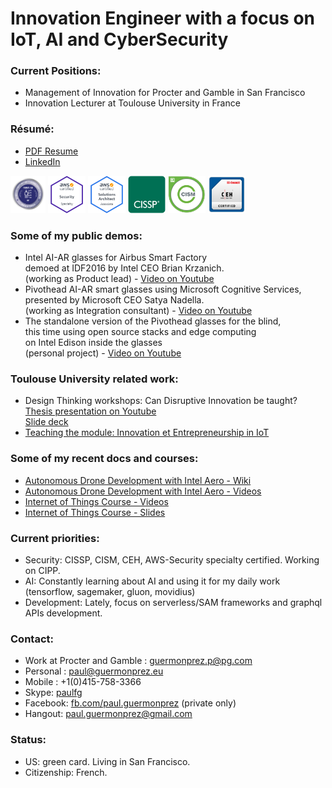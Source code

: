 # Innovation Engineer with a focus on IoT, AI and CyberSecurity

### Current Positions:
* Management of Innovation for Procter and Gamble in San Francisco
* Innovation Lecturer at Toulouse University in France

### Résumé:
* [PDF Resume](https://github.com/guermonprez/guermonprez.github.io/blob/master/Paul_Guermonprez_-_Innovation_Engineer_CV.pdf?raw=true)
* [LinkedIn](http://www.linkedin.com/in/paulguermonprez)

<img src="https://raw.githubusercontent.com/guermonprez/guermonprez.github.io/master/badge_CMMC-RP.png" height=60>
<img src="https://raw.githubusercontent.com/guermonprez/guermonprez.github.io/master/badge_AWS-Sec.png" height=60>
<img src="https://raw.githubusercontent.com/guermonprez/guermonprez.github.io/master/badge_AWS-Arch.png" height=60>
<img src="https://raw.githubusercontent.com/guermonprez/guermonprez.github.io/master/badge_CISSP.png" height=60>
<img src="https://raw.githubusercontent.com/guermonprez/guermonprez.github.io/master/badge_CISM.png" height=60>
<img src="https://raw.githubusercontent.com/guermonprez/guermonprez.github.io/master/badge_CEH.png" height=60>


### Some of my public demos:
* Intel AI-AR glasses for Airbus Smart Factory  
  demoed at IDF2016 by Intel CEO Brian Krzanich.  
  (working as Product lead) - [Video on Youtube](https://youtu.be/QRBofzL4MDY?t=35)
* Pivothead AI-AR smart glasses using Microsoft Cognitive Services,  
  presented by Microsoft CEO Satya Nadella.  
  (working as Integration consultant) - [Video on Youtube](https://www.youtube.com/watch?v=rVF2duPVUTY)
* The standalone version of the Pivothead glasses for the blind,  
  this time using open source stacks and edge computing  
  on Intel Edison inside the glasses  
  (personal project) - [Video on Youtube](https://www.youtube.com/watch?v=blk3kecrG6Y)

### Toulouse University related work:
* Design Thinking workshops: Can Disruptive Innovation be taught?  
  [Thesis presentation on Youtube](https://www.youtube.com/watch?v=XkYbLnVBWlY)  
  [Slide deck](http://guermonprez.eu/paul/innovation/Design_Thinking_Disruptive_Innovation_-_Paul_Guermonprez.pdf)
* [Teaching the module: Innovation et Entrepreneurship in IoT](https://eformation.univ-tlse3.fr/oc/spoc-innov/)

### Some of my recent docs and courses:
* [Autonomous Drone Development with Intel Aero - Wiki](https://github.com/intel-aero/meta-intel-aero/wiki)
* [Autonomous Drone Development with Intel Aero - Videos](https://www.youtube.com/playlist?list=PLTQSXsG86pGfyZm5ac6-ZtQsEniUJIE9o)
* [Internet of Things Course - Videos](https://www.youtube.com/playlist?list=PLFBM-eCNdj6A5VSmOEjpn8XoiM88398B7)
* [Internet of Things Course - Slides](https://github.com/guermonprez/intel-academic-IoT-course/tree/master/slides)

### Current priorities:
* Security: CISSP, CISM, CEH, AWS-Security specialty certified. Working on CIPP.
* AI: Constantly learning about AI and using it for my daily work (tensorflow, sagemaker, gluon, movidius)
* Development: Lately, focus on serverless/SAM frameworks and graphql APIs development.

### Contact:
* Work at Procter and Gamble : guermonprez.p@pg.com
* Personal : paul@guermonprez.eu
* Mobile : +1(0)415-758-3366
* Skype: [paulfg](skype:paulfg?call)
* Facebook: [fb.com/paul.guermonprez](https://www.facebook.com/paul.guermonprez) (private only)
* Hangout: [paul.guermonprez@gmail.com](mailto:paul.guermonprez@gmail.com)

### Status:
* US: green card. Living in San Francisco.
* Citizenship: French.

